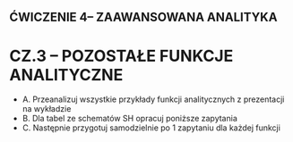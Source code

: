 ## ĆWICZENIE 4– ZAAWANSOWANA ANALITYKA

# CZ.3 – POZOSTAŁE FUNKCJE ANALITYCZNE

* A. Przeanalizuj wszystkie przykłady funkcji analitycznych z prezentacji na wykładzie
* B. Dla tabel ze schematów SH opracuj poniższe zapytania
* C. Następnie przygotuj samodzielnie po 1 zapytaniu dla każdej funkcji
